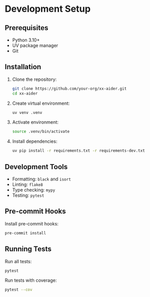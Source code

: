 # Development Setup

## Prerequisites
- Python 3.10+
- UV package manager
- Git

## Installation
1. Clone the repository:
   ```bash
   git clone https://github.com/your-org/xx-aider.git
   cd xx-aider
   ```

2. Create virtual environment:
   ```bash
   uv venv .venv
   ```

3. Activate environment:
   ```bash
   source .venv/bin/activate
   ```

4. Install dependencies:
   ```bash
   uv pip install -r requirements.txt -r requirements-dev.txt
   ```

## Development Tools
- Formatting: `black` and `isort`
- Linting: `flake8`
- Type checking: `mypy`
- Testing: `pytest`

## Pre-commit Hooks
Install pre-commit hooks:
```bash
pre-commit install
```

## Running Tests
Run all tests:
```bash
pytest
```

Run tests with coverage:
```bash
pytest --cov
```
